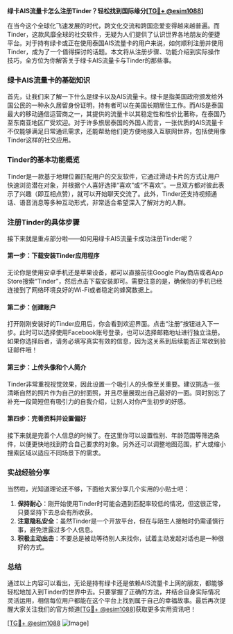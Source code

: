 **绿卡AIS流量卡怎么注册Tinder？轻松找到国际缘分[[TG💪+ @esim1088](https://t.me/s/esim1088)]**

在当今这个全球化飞速发展的时代，跨文化交流和跨国恋爱变得越来越普遍。而Tinder，这款风靡全球的社交软件，无疑为人们提供了认识世界各地朋友的便捷平台。对于持有绿卡或正在使用泰国AIS流量卡的用户来说，如何顺利注册并使用Tinder，成为了一个值得探讨的话题。本文将从注册步骤、功能介绍到实际操作技巧，全方位为你解答关于绿卡AIS流量卡与Tinder的那些事。

### 绿卡AIS流量卡的基础知识

首先，让我们来了解一下什么是绿卡以及AIS流量卡。绿卡是指美国政府颁发给外国公民的一种永久居留身份证明，持有者可以在美国长期居住工作。而AIS是泰国最大的移动通信运营商之一，其提供的流量卡以其稳定性和性价比著称，在泰国乃至东南亚地区广受欢迎。对于许多旅居泰国的外国人而言，一张优质的AIS流量卡不仅能够满足日常通讯需求，还能帮助他们更方便地接入互联网世界，包括使用像Tinder这样的社交应用。

### Tinder的基本功能概览

Tinder是一款基于地理位置匹配用户的交友软件，它通过滑动卡片的方式让用户快速浏览潜在对象，并根据个人喜好选择“喜欢”或“不喜欢”。一旦双方都对彼此表示了兴趣（即互相点赞），就可以开始聊天交流了。此外，Tinder还支持视频通话、语音消息等多种互动形式，非常适合希望深入了解对方的人群。

### 注册Tinder的具体步骤

接下来就是重点部分啦——如何用绿卡AIS流量卡成功注册Tinder呢？

#### 第一步：下载安装Tinder应用程序
无论你是使用安卓手机还是苹果设备，都可以直接前往Google Play商店或者App Store搜索“Tinder”，然后点击下载安装即可。需要注意的是，确保你的手机已经连接到了网络环境良好的Wi-Fi或者稳定的蜂窝数据上。

#### 第二步：创建账户
打开刚刚安装好的Tinder应用后，你会看到欢迎界面。点击“注册”按钮进入下一步。此时可以选择使用Facebook账号登录，也可以选择邮箱地址进行独立注册。如果你选择后者，请务必填写真实有效的信息，因为这关系到后续能否正常收到验证邮件哦！

#### 第三步：上传头像和个人简介
Tinder非常重视视觉效果，因此设置一个吸引人的头像至关重要。建议挑选一张清晰自然的照片作为自己的封面照，并且尽量展现出自己最好的一面。同时别忘了补充一段简短但有吸引力的自我介绍，让别人对你产生初步的好感。

#### 第四步：完善资料并设置偏好
接下来就是完善个人信息的时候了。在这里你可以设置性别、年龄范围等筛选条件，以便更快地找到符合自己要求的对象。另外还可以调整地图范围，扩大或缩小搜索区域以适应不同场景下的需求。

### 实战经验分享

当然啦，光知道理论还不够，下面给大家分享几个实用的小贴士吧：

1. **保持耐心**：刚开始使用Tinder时可能会遇到匹配率较低的情况，但这很正常，只要坚持下去总会有所收获。
2. **注意隐私安全**：虽然Tinder是一个开放平台，但在与陌生人接触时仍需谨慎行事，避免泄露过多个人信息。
3. **积极主动出击**：不要总是被动等待别人来找你，试着主动发起对话也是一种很好的方式。

### 总结

通过以上内容可以看出，无论是持有绿卡还是依赖AIS流量卡上网的朋友，都能够轻松地加入到Tinder的世界中去。只要掌握了正确的方法，并结合自身实际情况灵活运用，相信每位用户都能在这个平台上找到属于自己的幸福故事。最后再次提醒大家关注我们的官方频道[[TG💪+ @esim1088](https://t.me/s/esim1088)]获取更多实用资讯吧！

[[TG💪+ @esim1088](https://t.me/s/esim1088) ![Image](https://i.postimg.cc/4NQfJmqS/Snipaste-2025-05-13-00-14-12.png)]
